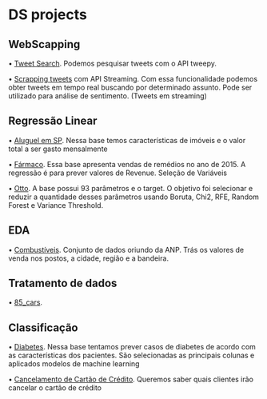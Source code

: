 # DS projects

## WebScapping

•	[Tweet Search](https://github.com/BrunoPTeruya/Projetos-Data-Science/blob/master/Pesquisando%20Tweets.ipynb). Podemos pesquisar tweets com o API tweepy.

•	[Scrapping tweets](https://github.com/BrunoPTeruya/Projetos-Data-Science/blob/master/Tweets%20em%20streaming.ipynb) com API Streaming. Com essa funcionalidade podemos obter tweets em tempo real buscando por determinado assunto. Pode ser utilizado para análise de sentimento. (Tweets em streaming)

## Regressão Linear

•	[Aluguel em SP](https://github.com/BrunoPTeruya/Projetos-Data-Science/blob/master/Aluguel%20em%20SP.ipynb). Nessa base temos características de imóveis e o valor total a ser gasto mensalmente

•	[Fármaco](https://github.com/BrunoPTeruya/Projetos-Data-Science/blob/master/Pharma.ipynb). Essa base apresenta vendas de remédios no ano de 2015. A regressão é para prever valores de Revenue.
Seleção de Variáveis

•	[Otto](https://github.com/BrunoPTeruya/Projetos-Data-Science/blob/master/Otto.ipynb). A base possui 93 parâmetros e o target. O objetivo foi selecionar e reduzir a quantidade desses parâmetros usando Boruta, Chi2, RFE, Random Forest e Variance Threshold.

## EDA

•	[Combustíveis](https://github.com/BrunoPTeruya/Projetos-Data-Science/blob/master/Pre%C3%A7os%20de%20combust%C3%ADveis.ipynb). Conjunto de dados oriundo da ANP. Trás os valores de venda nos postos, a cidade, região e a bandeira.

## Tratamento de dados

•	[85_cars](https://github.com/BrunoPTeruya/Projetos-Data-Science/blob/master/Cars.ipynb). 

## Classificação

•	[Diabetes](https://github.com/BrunoPTeruya/Projetos-Data-Science/blob/master/Diabetes%20Pima.ipynb). Nessa base tentamos prever casos de diabetes de acordo com as características dos pacientes. São selecionadas as principais colunas e aplicados modelos de machine learning

•	[Cancelamento de Cartão de Crédito](https://github.com/BrunoPTeruya/Projetos-Data-Science/blob/master/Churn.ipynb). Queremos saber quais clientes irão cancelar o cartão de crédito

